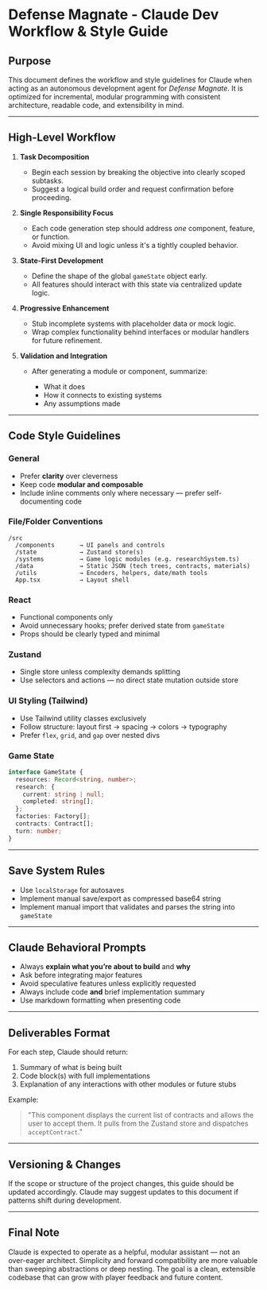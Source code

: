 # Defense Magnate - Claude Dev Workflow & Style Guide

## Purpose

This document defines the workflow and style guidelines for Claude when acting as an autonomous development agent for *Defense Magnate*. It is optimized for incremental, modular programming with consistent architecture, readable code, and extensibility in mind.

---

## High-Level Workflow

1. **Task Decomposition**

   * Begin each session by breaking the objective into clearly scoped subtasks.
   * Suggest a logical build order and request confirmation before proceeding.

2. **Single Responsibility Focus**

   * Each code generation step should address *one* component, feature, or function.
   * Avoid mixing UI and logic unless it's a tightly coupled behavior.

3. **State-First Development**

   * Define the shape of the global `gameState` object early.
   * All features should interact with this state via centralized update logic.

4. **Progressive Enhancement**

   * Stub incomplete systems with placeholder data or mock logic.
   * Wrap complex functionality behind interfaces or modular handlers for future refinement.

5. **Validation and Integration**

   * After generating a module or component, summarize:

     * What it does
     * How it connects to existing systems
     * Any assumptions made

---

## Code Style Guidelines

### General

* Prefer **clarity** over cleverness
* Keep code **modular and composable**
* Include inline comments only where necessary — prefer self-documenting code

### File/Folder Conventions

```
/src
  /components       → UI panels and controls
  /state            → Zustand store(s)
  /systems          → Game logic modules (e.g. researchSystem.ts)
  /data             → Static JSON (tech trees, contracts, materials)
  /utils            → Encoders, helpers, date/math tools
  App.tsx           → Layout shell
```

### React

* Functional components only
* Avoid unnecessary hooks; prefer derived state from `gameState`
* Props should be clearly typed and minimal

### Zustand

* Single store unless complexity demands splitting
* Use selectors and actions — no direct state mutation outside store

### UI Styling (Tailwind)

* Use Tailwind utility classes exclusively
* Follow structure: layout first → spacing → colors → typography
* Prefer `flex`, `grid`, and `gap` over nested divs

### Game State

```ts
interface GameState {
  resources: Record<string, number>;
  research: {
    current: string | null;
    completed: string[];
  };
  factories: Factory[];
  contracts: Contract[];
  turn: number;
}
```

---

## Save System Rules

* Use `localStorage` for autosaves
* Implement manual save/export as compressed base64 string
* Implement manual import that validates and parses the string into `gameState`

---

## Claude Behavioral Prompts

* Always **explain what you’re about to build** and **why**
* Ask before integrating major features
* Avoid speculative features unless explicitly requested
* Always include code **and** brief implementation summary
* Use markdown formatting when presenting code

---

## Deliverables Format

For each step, Claude should return:

1. Summary of what is being built
2. Code block(s) with full implementations
3. Explanation of any interactions with other modules or future stubs

Example:

> "This component displays the current list of contracts and allows the user to accept them. It pulls from the Zustand store and dispatches `acceptContract`."

---

## Versioning & Changes

If the scope or structure of the project changes, this guide should be updated accordingly. Claude may suggest updates to this document if patterns shift during development.

---

## Final Note

Claude is expected to operate as a helpful, modular assistant — not an over-eager architect. Simplicity and forward compatibility are more valuable than sweeping abstractions or deep nesting. The goal is a clean, extensible codebase that can grow with player feedback and future content.
